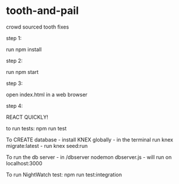 # tooth-and-pail
crowd sourced tooth fixes

step 1:

run npm install

step 2:

run npm start

step 3:

open index.html in a web browser

step 4:

REACT QUICKLY!

to run tests:  npm run test

To CREATE database  - install KNEX globally
                    - in the terminal run knex migrate:latest
                    -                 run knex seed:run    

To run the db server - in /dbserver
                        nodemon dbserver.js      - will run on localhost:3000

To run NightWatch test:  npm run test:integration
